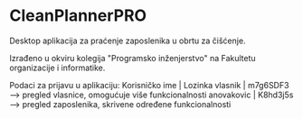 # CleanPlannerPRO

Desktop aplikacija za praćenje zaposlenika u obrtu za čišćenje.

Izrađeno u okviru kolegija "Programsko inženjerstvo" na Fakultetu organizacije i informatike.

Podaci za prijavu u aplikaciju:
Korisničko ime | Lozinka
vlasnik | m7g6SDF3 --> pregled vlasnice, omogućuje više funkcionalnosti
anovakovic | K8hd3j5s --> pregled zaposlenika, skrivene određene funkcionalnosti
